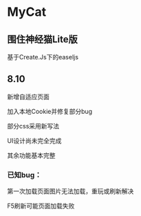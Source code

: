 # MyCat
## 围住神经猫Lite版 
基于Create.Js下的easeljs

8.10
-------
新增自适应页面

加入本地Cookie并修复部分bug

部分css采用新写法

UI设计尚未完全完成 

其余功能基本完整   

### 已知bug：
第一次加载页面图片无法加载，重玩或刷新解决

F5刷新可能页面加载失败

